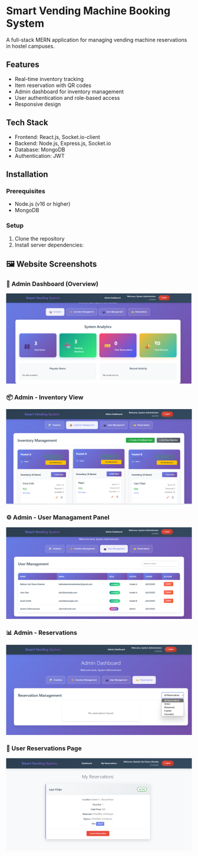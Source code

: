 # Smart Vending Machine Booking System

A full-stack MERN application for managing vending machine reservations in hostel campuses.

## Features
- Real-time inventory tracking
- Item reservation with QR codes
- Admin dashboard for inventory management
- User authentication and role-based access
- Responsive design

## Tech Stack
- Frontend: React.js, Socket.io-client
- Backend: Node.js, Express.js, Socket.io
- Database: MongoDB
- Authentication: JWT

## Installation

### Prerequisites
- Node.js (v16 or higher)
- MongoDB

### Setup
1. Clone the repository
2. Install server dependencies:

## 🖼️ Website Screenshots

### 🔐 Admin Dashboard (Overview)
![Admin Main page](images/admin.png)

### 📦 Admin - Inventory View
![Admin ](images/admin_1.png)

### ⚙️ Admin - User Managament Panel
![Admin ](images/admin_2.png)

### 📊 Admin - Reservations
![Admin ](images/admin_3.png)

### 👤 User Reservations Page
![User Screenshot](images/user.png)

